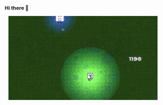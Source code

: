 ### Hi there 👋

<p style="text-align:center;"><img src="Control'nt%20GIF.gif" alt="cool GIF"></p>

<!--
**ShahbaazKhan-TheAwesomeShaz/ShahbaazKhan-TheAwesomeShaz** is a ✨ _special_ ✨ repository because its `README.md` (this file) appears on your GitHub profile.




Here are some ideas to get you started:

- 🔭 I’m currently working on a lot of stuff really, idk I keep changing projects
- 🌱 I’m currently learning Unity Game Development mostly but some other things too
- 😁 The Answer to our every problem is a google search away
-->
